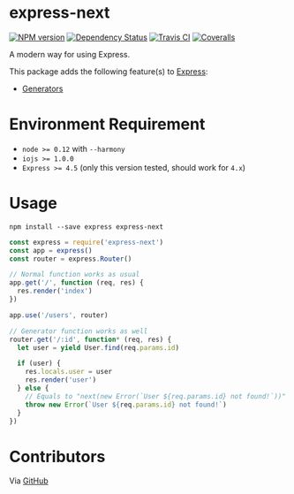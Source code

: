 # express-next

[![NPM version][npm-image]][npm-url] [![Dependency Status][daviddm-image]][daviddm-url] [![Travis CI][travis-image]][travis-url] [![Coveralls][coveralls-image]][coveralls-url]

A modern way for using Express.

This package adds the following feature(s) to [Express](http://expressjs.com/):

- [Generators](https://developer.mozilla.org/en-US/docs/Web/JavaScript/Reference/Global_Objects/Generator)

# Environment Requirement

- `node >= 0.12` with `--harmony`
- `iojs >= 1.0.0`
- `Express >= 4.5` (only this version tested, should work for `4.x`)

# Usage

```
npm install --save express express-next
```

```js
const express = require('express-next')
const app = express()
const router = express.Router()

// Normal function works as usual
app.get('/', function (req, res) {
  res.render('index')
})

app.use('/users', router)

// Generator function works as well
router.get('/:id', function* (req, res) {
  let user = yield User.find(req.params.id)

  if (user) {
    res.locals.user = user
    res.render('user')
  } else {
    // Equals to "next(new Error(`User ${req.params.id} not found!`))"
    throw new Error(`User ${req.params.id} not found!`)
  }
})
```

# Contributors

Via [GitHub](https://github.com/chrisyip/express-next/graphs/contributors)

[npm-url]: https://npmjs.org/package/express-next
[npm-image]: http://img.shields.io/npm/v/express-next.svg?style=flat-square
[daviddm-url]: https://david-dm.org/chrisyip/express-next
[daviddm-image]: https://david-dm.org/chrisyip/express-next.svg?style=flat-square
[travis-url]: https://travis-ci.org/chrisyip/express-next
[travis-image]: http://img.shields.io/travis/chrisyip/express-next.svg?style=flat-square
[coveralls-url]: https://coveralls.io/r/chrisyip/express-next
[coveralls-image]: http://img.shields.io/coveralls/chrisyip/express-next.svg?style=flat-square

